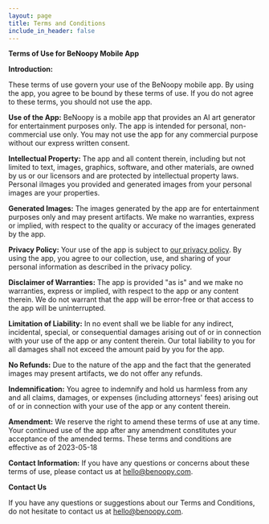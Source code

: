 ```yaml
---
layout: page
title: Terms and Conditions
include_in_header: false
---
```


**Terms of Use for BeNoopy Mobile App**

**Introduction:**

These terms of use govern your use of the BeNoopy mobile app. By using the app, you agree to be bound by these terms of use. If you do not agree to these terms, you should not use the app.

**Use of the App:**
BeNoopy is a mobile app that provides an AI art generator for entertainment purposes only. The app is intended for personal, non-commercial use only. You may not use the app for any commercial purpose without our express written consent.

**Intellectual Property:**
The app and all content therein, including but not limited to text, images, graphics, software, and other materials, are owned by us or our licensors and are protected by intellectual property laws.
Personal iImages you provided and generated images from your personal images are your properties.

**Generated Images:**
The images generated by the app are for entertainment purposes only and may present artifacts. We make no warranties, express or implied, with respect to the quality or accuracy of the images generated by the app.

**Privacy Policy:**
Your use of the app is subject to [our privacy policy](https://www.benoopy.com/privacypolicy/). By using the app, you agree to our collection, use, and sharing of your personal information as described in the privacy policy.

**Disclaimer of Warranties:**
The app is provided "as is" and we make no warranties, express or implied, with respect to the app or any content therein. We do not warrant that the app will be error-free or that access to the app will be uninterrupted.

**Limitation of Liability:**
In no event shall we be liable for any indirect, incidental, special, or consequential damages arising out of or in connection with your use of the app or any content therein. Our total liability to you for all damages shall not exceed the amount paid by you for the app.

**No Refunds:**
Due to the nature of the app and the fact that the generated images may present artifacts, we do not offer any refunds.

**Indemnification:**
You agree to indemnify and hold us harmless from any and all claims, damages, or expenses (including attorneys' fees) arising out of or in connection with your use of the app or any content therein.

**Amendment:**
We reserve the right to amend these terms of use at any time. Your continued use of the app after any amendment constitutes your acceptance of the amended terms.
These terms and conditions are effective as of 2023-05-18

**Contact Information:**
If you have any questions or concerns about these terms of use, please contact us at hello@benoopy.com.

**Contact Us**

If you have any questions or suggestions about our Terms and Conditions, do not hesitate to contact us at hello@benoopy.com.
